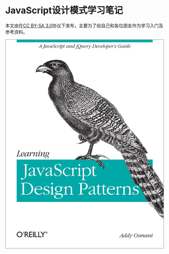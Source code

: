 # JavaScript设计模式学习笔记

本文由在[CC BY-SA 3.0][link1]协议下发布，主要为了给自己和各位朋友作为学习入门及参考资料。

![image](assest/cover.jpg)

[link1]: https://zh.wikipedia.org/wiki/Wikipedia:CC_BY-SA_3.0%E5%8D%8F%E8%AE%AE%E6%96%87%E6%9C%AC "维基百科词条：CC BY-SA 3.0"